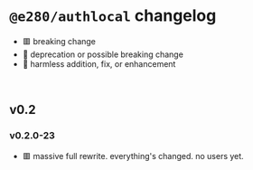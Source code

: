 
# `@e280/authlocal` changelog
- 🟥 breaking change
- 🔶 deprecation or possible breaking change
- 🍏 harmless addition, fix, or enhancement

<br/>

## v0.2

### v0.2.0-23
- 🟥 massive full rewrite. everything's changed. no users yet.

